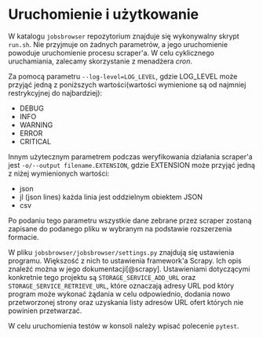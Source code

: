 # Uruchomienie i użytkowanie

W katalogu `jobsbrowser` repozytorium znajduje się wykonywalny skrypt `run.sh`.
Nie przyjmuje on żadnych parametrów, a jego uruchomienie powoduje uruchomienie
procesu scraper'a. W celu cyklicznego uruchamiania, zalecamy skorzystanie
z menadżera *cron*.

Za pomocą parametru `--log-level=LOG_LEVEL`, gdzie LOG_LEVEL może przyjąć jedną
z poniższych wartości(wartości wymienione są od najmniej restrykcyjnej do najbardziej):

-   DEBUG
-   INFO
-   WARNING
-   ERROR
-   CRITICAL

Innym użytecznym parametrem podczas weryfikowania działania scraper'a jest
`-o/--output filename.EXTENSION`, gdzie EXTENSION może przyjąć jedną z niżej
wymienionych wartości:

-   json
-   jl (json lines) każda linia jest oddzielnym obiektem JSON
-   csv

Po podaniu tego parametru wszystkie dane zebrane przez scraper zostaną zapisane
do podanego pliku w wybranym na podstawie rozszerzenia formacie.

W pliku `jobsbrowser/jobsbrowser/settings.py` znajdują się ustawienia programu.
Większość z nich to ustawienia framework'a Scrapy. Ich opis znaleźć można
w jego dokumentacji[@scrapy]. Ustawieniami dotyczącymi
konkretnie tego projektu są `STORAGE_SERVICE_ADD_URL` oraz `STORAGE_SERVICE_RETRIEVE_URL`,
które oznaczają adresy URL pod który program może wykonać żądania w celu odpowiednio,
dodania nowo przetworzonej strony oraz uzyskania listy adresów URL ofert których
nie powinien przetwarzać.

W celu uruchomienia testów w konsoli należy wpisać polecenie `pytest`.
